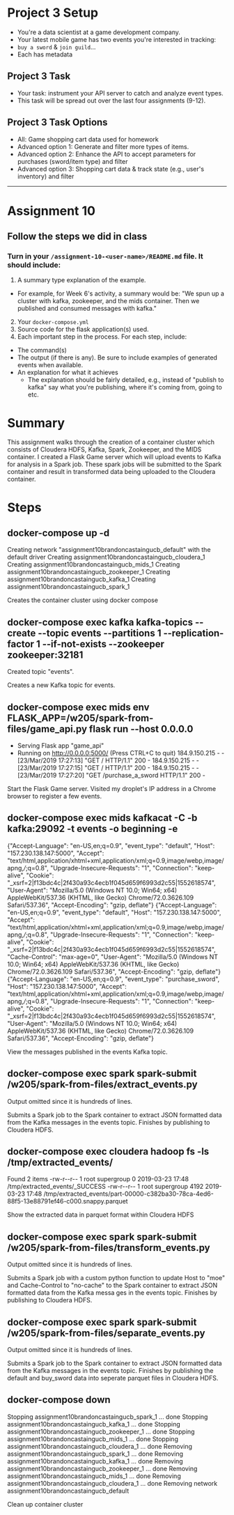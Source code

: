 # Project 3 Setup

- You're a data scientist at a game development company.  
- Your latest mobile game has two events you're interested in tracking: 
- `buy a sword` & `join guild`...
- Each has metadata

## Project 3 Task
- Your task: instrument your API server to catch and analyze event types.
- This task will be spread out over the last four assignments (9-12).

## Project 3 Task Options 

- All: Game shopping cart data used for homework 
- Advanced option 1: Generate and filter more types of items.
- Advanced option 2: Enhance the API to accept parameters for purchases (sword/item type) and filter
- Advanced option 3: Shopping cart data & track state (e.g., user's inventory) and filter


---

# Assignment 10

## Follow the steps we did in class 


### Turn in your `/assignment-10-<user-name>/README.md` file. It should include:
1) A summary type explanation of the example. 
  * For example, for Week 6's activity, a summary would be: "We spun up a cluster with kafka, zookeeper, and the mids container. Then we published and consumed messages with kafka."
2) Your `docker-compose.yml`
3) Source code for the flask application(s) used.
4) Each important step in the process. For each step, include:
  * The command(s) 
  * The output (if there is any).  Be sure to include examples of generated events when available.
  * An explanation for what it achieves 
    * The explanation should be fairly detailed, e.g., instead of "publish to kafka" say what you're publishing, where it's coming from, going to etc.


# Summary 
This assignment walks through the creation of a container cluster which consists of Cloudera HDFS, Kafka, Spark, Zookeeper, and the MIDS container.  I created a Flask Game server which will upload events to Kafka for analysis in a Spark job.  These spark jobs will be submitted to the Spark container and result in transformed data being uploaded to the Cloudera container.

# Steps
## docker-compose up -d
Creating network "assignment10brandoncastaingucb_default" with the default driver
Creating assignment10brandoncastaingucb_cloudera_1
Creating assignment10brandoncastaingucb_mids_1
Creating assignment10brandoncastaingucb_zookeeper_1
Creating assignment10brandoncastaingucb_kafka_1
Creating assignment10brandoncastaingucb_spark_1

Creates the container cluster using docker compose

## docker-compose exec kafka kafka-topics --create --topic events --partitions 1 --replication-factor 1 --if-not-exists --zookeeper zookeeper:32181
Created topic "events".

Creates a new Kafka topic for events.

## docker-compose exec mids env FLASK_APP=/w205/spark-from-files/game_api.py flask run --host 0.0.0.0
 * Serving Flask app "game_api"
 * Running on http://0.0.0.0:5000/ (Press CTRL+C to quit)
184.9.150.215 - - [23/Mar/2019 17:27:13] "GET / HTTP/1.1" 200 -
184.9.150.215 - - [23/Mar/2019 17:27:15] "GET / HTTP/1.1" 200 -
184.9.150.215 - - [23/Mar/2019 17:27:20] "GET /purchase_a_sword HTTP/1.1" 200 -

Start the Flask Game server. Visited my droplet's IP address in a Chrome browser to register a few events.

## docker-compose exec mids kafkacat -C -b kafka:29092 -t events -o beginning -e
{"Accept-Language": "en-US,en;q=0.9", "event_type": "default", "Host": "157.230.138.147:5000", "Accept": "text/html,application/xhtml+xml,application/xml;q=0.9,image/webp,image/apng,*/*;q=0.8", "Upgrade-Insecure-Requests": "1", "Connection": "keep-alive", "Cookie": "_xsrf=2|f13bdc4c|2f430a93c4ecb1f045d659f6993d2c55|1552618574", "User-Agent": "Mozilla/5.0 (Windows NT 10.0; Win64; x64) AppleWebKit/537.36 (KHTML, like Gecko) Chrome/72.0.3626.109 Safari/537.36", "Accept-Encoding": "gzip, deflate"}
{"Accept-Language": "en-US,en;q=0.9", "event_type": "default", "Host": "157.230.138.147:5000", "Accept": "text/html,application/xhtml+xml,application/xml;q=0.9,image/webp,image/apng,*/*;q=0.8", "Upgrade-Insecure-Requests": "1", "Connection": "keep-alive", "Cookie": "_xsrf=2|f13bdc4c|2f430a93c4ecb1f045d659f6993d2c55|1552618574", "Cache-Control": "max-age=0", "User-Agent": "Mozilla/5.0 (Windows NT 10.0; Win64; x64) AppleWebKit/537.36 (KHTML, like Gecko) Chrome/72.0.3626.109 Safari/537.36", "Accept-Encoding": "gzip, deflate"}
{"Accept-Language": "en-US,en;q=0.9", "event_type": "purchase_sword", "Host": "157.230.138.147:5000", "Accept": "text/html,application/xhtml+xml,application/xml;q=0.9,image/webp,image/apng,*/*;q=0.8", "Upgrade-Insecure-Requests": "1", "Connection": "keep-alive", "Cookie": "_xsrf=2|f13bdc4c|2f430a93c4ecb1f045d659f6993d2c55|1552618574", "User-Agent": "Mozilla/5.0 (Windows NT 10.0; Win64; x64) AppleWebKit/537.36 (KHTML, like Gecko) Chrome/72.0.3626.109 Safari/537.36", "Accept-Encoding": "gzip, deflate"}

View the messages published in the events Kafka topic.

## docker-compose exec spark spark-submit /w205/spark-from-files/extract_events.py
Output omitted since it is hundreds of lines.

Submits a Spark job to the Spark container to extract JSON formatted data from the Kafka messages in the events topic.  Finishes by publishing to Cloudera HDFS.

## docker-compose exec cloudera hadoop fs -ls /tmp/extracted_events/
Found 2 items
-rw-r--r--   1 root supergroup          0 2019-03-23 17:48 /tmp/extracted_events/_SUCCESS
-rw-r--r--   1 root supergroup       4192 2019-03-23 17:48 /tmp/extracted_events/part-00000-c382ba30-78ca-4ed6-88f5-13e88791ef46-c000.snappy.parquet

Show the extracted data in parquet format within Cloudera HDFS

## docker-compose exec spark spark-submit /w205/spark-from-files/transform_events.py
Output omitted since it is hundreds of lines.  

Submits a Spark job with a custom python function to update Host to "moe" and Cache-Control to "no-cache" to the Spark container to extract JSON formatted data from the Kafka messa
ges in the events topic.  Finishes by publishing to Cloudera HDFS.

## docker-compose exec spark spark-submit /w205/spark-from-files/separate_events.py
Output omitted since it is hundreds of lines.

Submits a Spark job to the Spark container to extract JSON formatted data from the Kafka messages in the events topic.  Finishes by publishing the default and buy_sword data into seperate parquet files in Cloudera HDFS.

## docker-compose down
Stopping assignment10brandoncastaingucb_spark_1 ... done
Stopping assignment10brandoncastaingucb_kafka_1 ... done
Stopping assignment10brandoncastaingucb_zookeeper_1 ... done
Stopping assignment10brandoncastaingucb_mids_1 ... done
Stopping assignment10brandoncastaingucb_cloudera_1 ... done
Removing assignment10brandoncastaingucb_spark_1 ... done
Removing assignment10brandoncastaingucb_kafka_1 ... done
Removing assignment10brandoncastaingucb_zookeeper_1 ... done
Removing assignment10brandoncastaingucb_mids_1 ... done
Removing assignment10brandoncastaingucb_cloudera_1 ... done
Removing network assignment10brandoncastaingucb_default

Clean up container cluster
